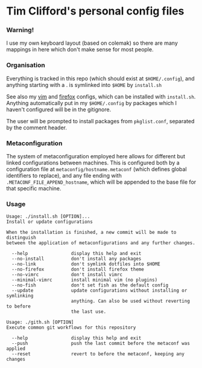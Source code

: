 # Tim Clifford's personal config files

### Warning!

I use my own keyboard layout (based on colemak) so there are many mappings in
here which don't make sense for most people.

### Organisation

Everything is tracked in this repo (which should exist at `$HOME/.config`), and
anything starting with a . is symlinked into `$HOME` by `install.sh`

See also my [vim](https://github.com/tim-clifford/vimrc) and
[firefox](https://github.com/tim-clifford/minimal-functional-firefox-dracula)
configs, which can be installed with `install.sh`. Anything automatically put
in my `$HOME/.config` by packages which I haven't configured will be in the
gitignore.

The user will be prompted to install packages from `pkglist.conf`, separated
by the comment header.

### Metaconfiguration

The system of metaconfiguration employed here allows for different but linked
configurations between machines. This is configured both by a configuration
file at `metaconfig/hostname.metaconf` (which defines global identifiers to
replace), and any file ending with `.METACONF_FILE_APPEND_hostname`, which will
be appended to the base file for that specific machine.

### Usage

```
Usage: ./install.sh [OPTION]...
Install or update configurations

When the installation is finished, a new commit will be made to distinguish
between the application of metaconfigurations and any further changes.

  --help                display this help and exit
  --no-install          don't install any packages
  --no-link             don't symlink dotfiles into $HOME
  --no-firefox          don't install firefox theme
  --no-vimrc            don't install vimrc
  --minimal-vimrc       install minimal vim (no plugins)
  --no-fish             don't set fish as the default config
  --update              update configurations without installing or symlinking
                        anything. Can also be used without reverting to before
                        the last use.

Usage: ./gith.sh [OPTION]
Execute common git workflows for this repository

  --help                display this help and exit
  --push                push the last commit before the metaconf was applied
  --reset               revert to before the metaconf, keeping any changes
```
